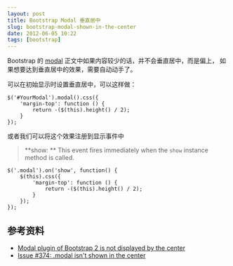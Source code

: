 ```yaml
---
layout: post
title: Bootstrap Modal 垂直居中
slug: bootstrap-modal-shown-in-the-center
date: 2012-06-05 10:22
tags: [bootstrap]
---
```


Bootstrap 的 [modal][modal] 正文中如果内容较少的话，并不会垂直居中，而是偏上，
如果想要达到垂直居中的效果，需要自动动手了。

可以在初始显示时设置垂直居中，可以这样做：

    $('#YourModal').modal().css({
        'margin-top': function () {
            return -($(this).height() / 2);
        }
    });

或者我们可以将这个效果注册到显示事件中

> **show: ** This event fires immediately when the ``show`` instance method is called.

    $('.modal').on('show', function() {
        $(this).css({
            'margin-top': function () {
                return -($(this).height() / 2);
            }
        });
    });

## 参考资料

 * [Modal plugin of Bootstrap 2 is not displayed by the center](http://stackoverflow.com/a/10674087)
 * [Issue #374: .modal isn't shown in the center](https://github.com/twitter/bootstrap/issues/374#issuecomment-5170705)

[modal]: http://twitter.github.com/bootstrap/javascript.html#modals "Bootstrap Modal"
